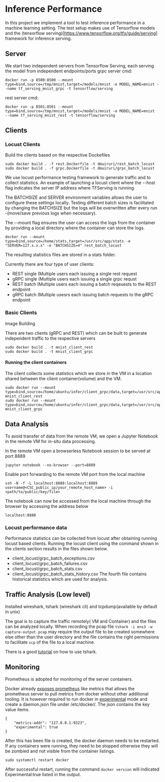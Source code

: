 # Inference Performance
In this project we implement a tool to test inference performance in a
machine learning setting.  The test setup makes use of Tensorflow
models and the (tensorflow
serving)[https://www.tensorflow.org/tfx/guide/serving] framework for
inference serving.


## Server
We start two independent servers from Tensorflow Serving, each serving the model from independent endpoints/ports
grpc server cmd: 
```
docker run -p 8500:8500 --mount type=bind,source=/tmp/mnist,target=/models/mnist -e MODEL_NAME=mnist --name tf_serving_mnist_grpc -t tensorflow/serving
```
rest server cmd:
```
docker run -p 8501:8501 --mount type=bind,source=/tmp/mnist,target=/models/mnist -e MODEL_NAME=mnist  --name tf_serving_mnist_rest -t tensorflow/serving
```

## Clients

### Locust Clients

Build the clients based on the respective Dockefiles
```
sudo docker build . -f rest.Dockerfile -t dmuiruri/rest_batch_locust
sudo docker build . -f grpc.Dockerfile -t dmuiruri/grpc_batch_locust
```

We use locust performance testing framework to generate traffic and to
collect statistics. An example of launching a locust client where the
--host flag indicates the server IP address where TFServing is running.

The BATCHSIZE and SERVER environment variables allows the user to
configure these settings locally. Testing different batch sizes is
facilitated by changing the BATCHSIZE but the logs will be overwritten
after every run -(move/save previous logs when necessary).

The --mount flag ensures the user can access the logs from the
container by providing a local directory where the container can store
the logs.

```
docker run --mount type=bind,source=/home/stats,target=/usr/src/app/stats -e "SERVER=127.x.x.x" -e "BATCHSIZE=4" rest_batch_locust

```
The resulting statistics files are stored in a stats folder.

Currently there are four type of user clients:
* REST single (Multiple users each issuing a single rest request
* gRPC single (Multiple users each issuing a single grpc requst
* REST batch (Multiple users each issuing a batch reqeuests to the REST endpoint
* gRPC batch (Multiple usesrs each issuing batch requests to the gRPC endpoint

### Basic Clients

Image Building

There are two clients (gRPC and REST) which can be built to generate
independent traffic to the respective servers
```
sudo docker build . -t mnist_client_rest
sudo docker build . -t mnist_client_grpc
```
#### Running the client containers

The client collects some statistics which we store in the VM in a
location shared between the client container(volume) and the VM.
```
sudo docker run --mount type=bind,source=/home/ubuntu/infer/client_grpc/data,target=/usr/src/app/data mnist_client_rest
sudo docker run --mount type=bind,source=/home/ubuntu/infer/client_grpc/data,target=/usr/src/app/data mnist_client_grpc
```
## Data Analysis

To avoid transfer of data from the remote VM, we open a Jupyter
Notebook in the remote VM for in-situ data processing.

In the remote VM open a browserless Notebook session to be served at port 8889
```
jupyter notebook --no-browser --port=8889
```

Enable port forwarding to the remote VM port from the local machine
```
ssh -N -f -L localhost:8888:localhost:8889 username@<CSC_public_ip/your_remote_host_name> -i <path/to/public/key/file>
```

The notebook can now be accessed from the local machine through the browser by accessing the address below
```
localhost:8888
```
### Locust performance data
Performance statistics can be collected from locust after obtaining running locust based clients.
Running the locust client using the command shown in the clients section results in the files shown below.
- client_locust/grpc_batch_exceptions.csv
- client_locust/grpc_batch_failures.csv
- client_locust/grpc_batch_stats.csv
- client_locust/grpc_batch_stats_history.csv
The fourth file contains historical statistics which are used for  analysis.

## Traffic Analysis (Low level)

Installed wireshark, tshark (wireshark cli) and tcpdump(available by default in unix)

The goal is to capture the traffic remotely( VM and Container) and the
files can be analyzed locally.  When recording the pcap file `tshark
-i ens3 -w capture-output.pcap` may require the output file to be
created somewhere else other than the user directory and the file
contains the right permissions to facilitate `scp` of the file to a
local machine.

There is a good
[tutorial](https://opensource.com/article/20/1/wireshark-linux-tshark)
on how to use tshark.

## Monitoring

Prometheus is adopted for monitoring of the server containers.

Docker already [exposes
prometheus](https://prometheus.io/docs/instrumenting/exporters/) like
metrics that allows the prometheus server to pull metrics from docker
without other additional tooling. It is however required to run docker
in
[experimental](https://docs.docker.com/engine/reference/commandline/dockerd/)
mode and create a daemon.json file under /etc/docker/. The json
contains the key value items.

```
{
    "metrics-addr": "127.0.0.1:9323",
    "experimental": true
}
```

After this has been file is created, the docker daemon needs to be
restarted. If any containers were running, they need to be stopped
otherwise they will be zombied and not visible from the container
listings.

```
sudo systemctl restart docker
```
After successful restart, running the command ```docker version```
will indicated Experimental:true listed in the output.
